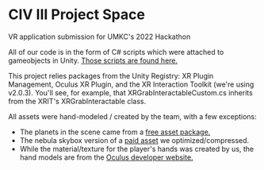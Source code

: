 # CIV III Project Space
 VR application submission for UMKC's 2022 Hackathon
 
 All of our code is in the form of C# scripts which were attached to gameobjects in Unity. [Those scripts are found here.](https://github.com/jfordnull/CIV-III-Project-Space/tree/main/Project%20Space%204.1/Assets/Scripts) 
 
 This project relies packages from the Unity Registry: XR Plugin Management, Oculus XR Plugin, and the XR Interaction Toolkit (we're using v2.0.3). You'll see, for example, that XRGrabInteractableCustom.cs inherits from the XRIT's XRGrabInteractable class.
 
 All assets were hand-modeled / created by the team, with a few exceptions:
 * The planets in the scene came from a [free asset package.](https://assetstore.unity.com/packages/3d/environments/planets-of-the-solar-system-3d-90219) 
 * The nebula skybox version of a [paid asset](https://assetstore.unity.com/packages/2d/textures-materials/sky/8k-nebulas-10-maps-65403) we optimized/compressed.
 * While the material/texture for the player's hands was created by us, the hand models are from the [Oculus developer website.](https://developer.oculus.com/downloads/package/oculus-hand-models/)

